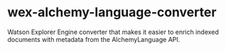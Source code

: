 # wex-alchemy-language-converter
Watson Explorer Engine converter that makes it easier to enrich indexed documents with metadata from the AlchemyLanguage API.
